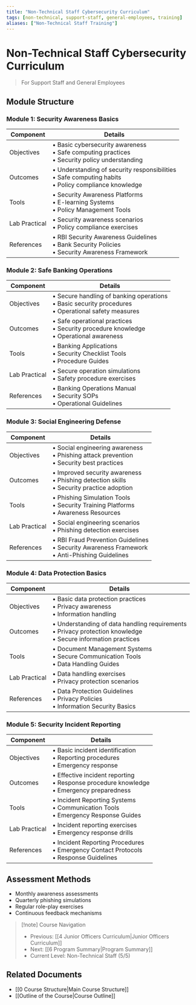```yaml
---
title: "Non-Technical Staff Cybersecurity Curriculum"
tags: [non-technical, support-staff, general-employees, training]
aliases: ["Non-Technical Staff Training"]
---
```


# Non-Technical Staff Cybersecurity Curriculum
> For Support Staff and General Employees

## Module Structure

### Module 1: Security Awareness Basics
| Component | Details |
|-----------|---------|
| Objectives | • Basic cybersecurity awareness<br>• Safe computing practices<br>• Security policy understanding |
| Outcomes | • Understanding of security responsibilities<br>• Safe computing habits<br>• Policy compliance knowledge |
| Tools | • Security Awareness Platforms<br>• E-learning Systems<br>• Policy Management Tools |
| Lab Practical | • Security awareness scenarios<br>• Policy compliance exercises |
| References | • RBI Security Awareness Guidelines<br>• Bank Security Policies<br>• Security Awareness Framework |

### Module 2: Safe Banking Operations
| Component | Details |
|-----------|---------|
| Objectives | • Secure handling of banking operations<br>• Basic security procedures<br>• Operational safety measures |
| Outcomes | • Safe operational practices<br>• Security procedure knowledge<br>• Operational awareness |
| Tools | • Banking Applications<br>• Security Checklist Tools<br>• Procedure Guides |
| Lab Practical | • Secure operation simulations<br>• Safety procedure exercises |
| References | • Banking Operations Manual<br>• Security SOPs<br>• Operational Guidelines |

### Module 3: Social Engineering Defense
| Component | Details |
|-----------|---------|
| Objectives | • Social engineering awareness<br>• Phishing attack prevention<br>• Security best practices |
| Outcomes | • Improved security awareness<br>• Phishing detection skills<br>• Security practice adoption |
| Tools | • Phishing Simulation Tools<br>• Security Training Platforms<br>• Awareness Resources |
| Lab Practical | • Social engineering scenarios<br>• Phishing detection exercises |
| References | • RBI Fraud Prevention Guidelines<br>• Security Awareness Framework<br>• Anti-Phishing Guidelines |

### Module 4: Data Protection Basics
| Component | Details |
|-----------|---------|
| Objectives | • Basic data protection practices<br>• Privacy awareness<br>• Information handling |
| Outcomes | • Understanding of data handling requirements<br>• Privacy protection knowledge<br>• Secure information practices |
| Tools | • Document Management Systems<br>• Secure Communication Tools<br>• Data Handling Guides |
| Lab Practical | • Data handling exercises<br>• Privacy protection scenarios |
| References | • Data Protection Guidelines<br>• Privacy Policies<br>• Information Security Basics |

### Module 5: Security Incident Reporting
| Component | Details |
|-----------|---------|
| Objectives | • Basic incident identification<br>• Reporting procedures<br>• Emergency response |
| Outcomes | • Effective incident reporting<br>• Response procedure knowledge<br>• Emergency preparedness |
| Tools | • Incident Reporting Systems<br>• Communication Tools<br>• Emergency Response Guides |
| Lab Practical | • Incident reporting exercises<br>• Emergency response drills |
| References | • Incident Reporting Procedures<br>• Emergency Contact Protocols<br>• Response Guidelines |

## Assessment Methods
- Monthly awareness assessments
- Quarterly phishing simulations
- Regular role-play exercises
- Continuous feedback mechanisms

> [!note] Course Navigation
> - Previous: [[4 Junior Officers Curriculum|Junior Officers Curriculum]]
> - Next: [[6 Program Summary|Program Summary]]
> - Current Level: Non-Technical Staff (5/5)

## Related Documents
- [[0 Course Structure|Main Course Structure]]
- [[Outline of the Course|Course Outline]] 